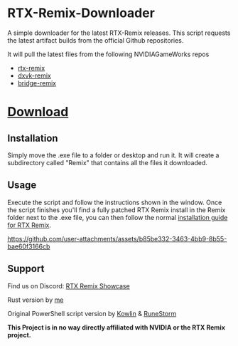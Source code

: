 # RTX-Remix-Downloader

A simple downloader for the latest RTX-Remix releases.
This script requests the latest artifact builds from the official Github repositories.

It will pull the latest files from the following NVIDIAGameWorks repos 
* [rtx-remix](https://github.com/NVIDIAGameWorks/rtx-remix)
* [dxvk-remix](https://github.com/NVIDIAGameWorks/dxvk-remix/)
* [bridge-remix](https://github.com/NVIDIAGameWorks/bridge-remix/)

 # [Download](https://github.com/Kim2091/RTX-Remix-Downloader/releases/latest/download/RTX.Remix.Downloader.exe)

## Installation
Simply move the .exe file to a folder or desktop and run it. It will create a subdirectory called "Remix" that contains all the files it downloaded.

## Usage
Execute the script and follow the instructions shown in the window.
Once the script finishes you'll find a fully patched RTX Remix install in the Remix folder next to the .exe file, you can then follow the normal [installation guide for RTX Remix](https://github.com/NVIDIAGameWorks/rtx-remix/wiki/runtime-user-guide).

https://github.com/user-attachments/assets/b85be332-3463-4bb9-8b55-bae60f3166cb

## Support
Find us on Discord: [RTX Remix Showcase](https://discord.gg/rtxremix)

Rust version by [me](https://github.com/Kim2091)

Original PowerShell script version by [Kowlin](https://github.com/Kowlin) & [RuneStorm](https://github.com/RuneStorm)

**This Project is in no way directly affiliated with NVIDIA or the RTX Remix project.**
